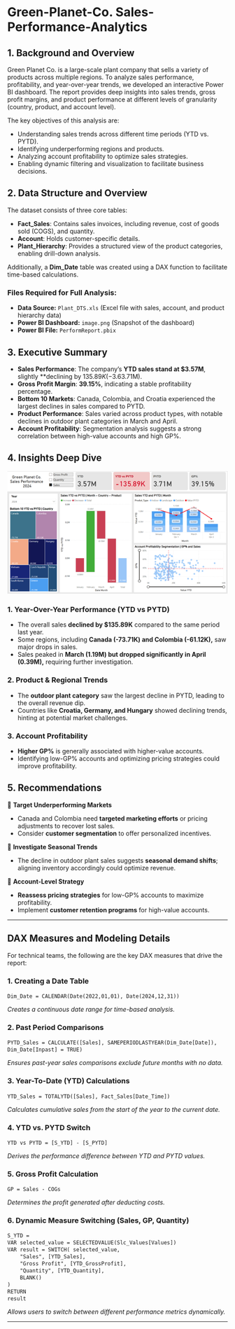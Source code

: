 # Green-Planet-Co. Sales-Performance-Analytics

## **1. Background and Overview**
Green Planet Co. is a large-scale plant company that sells a variety of products across multiple regions. To analyze sales performance, profitability, and year-over-year trends, we developed an interactive Power BI dashboard. The report provides deep insights into sales trends, gross profit margins, and product performance at different levels of granularity (country, product, and account level).

The key objectives of this analysis are:
- Understanding sales trends across different time periods (YTD vs. PYTD).
- Identifying underperforming regions and products.
- Analyzing account profitability to optimize sales strategies.
- Enabling dynamic filtering and visualization to facilitate business decisions.

## **2. Data Structure and Overview**
The dataset consists of three core tables:

- **Fact_Sales**: Contains sales invoices, including revenue, cost of goods sold (COGS), and quantity.
- **Account**: Holds customer-specific details.
- **Plant_Hierarchy**: Provides a structured view of the product categories, enabling drill-down analysis.

Additionally, a **Dim_Date** table was created using a DAX function to facilitate time-based calculations.

### **Files Required for Full Analysis:**
- **Data Source:** `Plant_DTS.xls` (Excel file with sales, account, and product hierarchy data)
- **Power BI Dashboard:** `image.png` (Snapshot of the dashboard)
- **Power BI File:** `PerformReport.pbix`

## **3. Executive Summary**
- **Sales Performance**: The company’s **YTD sales stand at $3.57M**, slightly **declining by $135.89K (-3.6%)** compared to the PYTD ($3.71M).
- **Gross Profit Margin**: **39.15%**, indicating a stable profitability percentage.
- **Bottom 10 Markets**: Canada, Colombia, and Croatia experienced the largest declines in sales compared to PYTD.
- **Product Performance**: Sales varied across product types, with notable declines in outdoor plant categories in March and April.
- **Account Profitability**: Segmentation analysis suggests a strong correlation between high-value accounts and high GP%.

## **4. Insights Deep Dive**
![Sales Performance Dashboard](https://github.com/PranitHande7/Green-Planet-Co.---Sales-Performance-Analytics/blob/main/performreport.png)

### **1. Year-Over-Year Performance (YTD vs PYTD)**
- The overall sales **declined by $135.89K** compared to the same period last year.
- Some regions, including **Canada (-73.71K) and Colombia (-61.12K),** saw major drops in sales.
- Sales peaked in **March (1.19M) but dropped significantly in April (0.39M),** requiring further investigation.

### **2. Product & Regional Trends**
- The **outdoor plant category** saw the largest decline in PYTD, leading to the overall revenue dip.
- Countries like **Croatia, Germany, and Hungary** showed declining trends, hinting at potential market challenges.

### **3. Account Profitability**
- **Higher GP%** is generally associated with higher-value accounts.
- Identifying low-GP% accounts and optimizing pricing strategies could improve profitability.

## **5. Recommendations**
🔹 **Target Underperforming Markets**  
   - Canada and Colombia need **targeted marketing efforts** or pricing adjustments to recover lost sales.  
   - Consider **customer segmentation** to offer personalized incentives.  

🔹 **Investigate Seasonal Trends**  
   - The decline in outdoor plant sales suggests **seasonal demand shifts**; aligning inventory accordingly could optimize revenue.  

🔹 **Account-Level Strategy**  
   - **Reassess pricing strategies** for low-GP% accounts to maximize profitability.  
   - Implement **customer retention programs** for high-value accounts.  

---

## **DAX Measures and Modeling Details**
For technical teams, the following are the key DAX measures that drive the report:

### **1. Creating a Date Table**
```DAX
Dim_Date = CALENDAR(Date(2022,01,01), Date(2024,12,31))
```
*Creates a continuous date range for time-based analysis.*

### **2. Past Period Comparisons**
```DAX
PYTD_Sales = CALCULATE([Sales], SAMEPERIODLASTYEAR(Dim_Date[Date]), Dim_Date[Inpast] = TRUE)
```
*Ensures past-year sales comparisons exclude future months with no data.*

### **3. Year-To-Date (YTD) Calculations**
```DAX
YTD_Sales = TOTALYTD([Sales], Fact_Sales[Date_Time])
```
*Calculates cumulative sales from the start of the year to the current date.*

### **4. YTD vs. PYTD Switch**
```DAX
YTD vs PYTD = [S_YTD] - [S_PYTD]
```
*Derives the performance difference between YTD and PYTD values.*

### **5. Gross Profit Calculation**
```DAX
GP = Sales - COGs
```
*Determines the profit generated after deducting costs.*

### **6. Dynamic Measure Switching (Sales, GP, Quantity)**
```DAX
S_YTD =
VAR selected_value = SELECTEDVALUE(Slc_Values[Values])
VAR result = SWITCH( selected_value,
    "Sales", [YTD_Sales],
    "Gross Profit", [YTD_GrossProfit],
    "Quantity", [YTD_Quantity],
    BLANK()
)
RETURN
result
```
*Allows users to switch between different performance metrics dynamically.*

---


